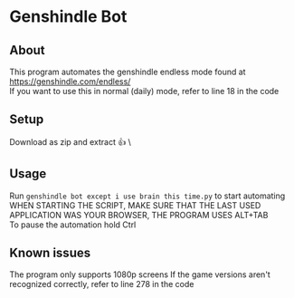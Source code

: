 # Genshindle Bot
## About
This program automates the genshindle endless mode found at https://genshindle.com/endless/ \
If you want to use this in normal (daily) mode, refer to line 18 in the code

## Setup
Download as zip and extract 👍 \

## Usage
Run `genshindle bot except i use brain this time.py` to start automating \
WHEN STARTING THE SCRIPT, MAKE SURE THAT THE LAST USED APPLICATION WAS YOUR BROWSER, THE PROGRAM USES ALT+TAB \
To pause the automation hold Ctrl

## Known issues
The program only supports 1080p screens
If the game versions aren't recognized correctly, refer to line 278 in the code
